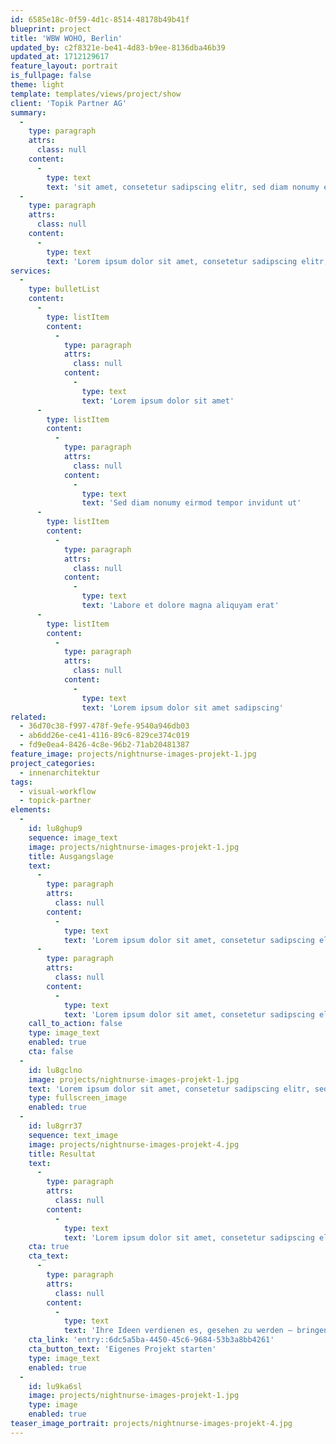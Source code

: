 ```yaml
---
id: 6585e18c-0f59-4d1c-8514-48178b49b41f
blueprint: project
title: 'WBW WOHO, Berlin'
updated_by: c2f8321e-be41-4d83-b9ee-8136dba46b39
updated_at: 1712129617
feature_layout: portrait
is_fullpage: false
theme: light
template: templates/views/project/show
client: 'Topik Partner AG'
summary:
  -
    type: paragraph
    attrs:
      class: null
    content:
      -
        type: text
        text: 'sit amet, consetetur sadipscing elitr, sed diam nonumy eirmod tempor invidunt ut labore et dolore magna aliquyam erat, sed diam voluptua lorem ipsum atuem.'
  -
    type: paragraph
    attrs:
      class: null
    content:
      -
        type: text
        text: 'Lorem ipsum dolor sit amet, consetetur sadipscing elitr, sed diam nonumy eirmod tempor invidunt ut labore et dolore magna aliquyam erat, sed diam voluptua lorem ipsum atuem.'
services:
  -
    type: bulletList
    content:
      -
        type: listItem
        content:
          -
            type: paragraph
            attrs:
              class: null
            content:
              -
                type: text
                text: 'Lorem ipsum dolor sit amet'
      -
        type: listItem
        content:
          -
            type: paragraph
            attrs:
              class: null
            content:
              -
                type: text
                text: 'Sed diam nonumy eirmod tempor invidunt ut'
      -
        type: listItem
        content:
          -
            type: paragraph
            attrs:
              class: null
            content:
              -
                type: text
                text: 'Labore et dolore magna aliquyam erat'
      -
        type: listItem
        content:
          -
            type: paragraph
            attrs:
              class: null
            content:
              -
                type: text
                text: 'Lorem ipsum dolor sit amet sadipscing'
related:
  - 36d70c38-f997-478f-9efe-9540a946db03
  - ab6dd26e-ce41-4116-89c6-829ce374c019
  - fd9e0ea4-8426-4c8e-96b2-71ab20481387
feature_image: projects/nightnurse-images-projekt-1.jpg
project_categories:
  - innenarchitektur
tags:
  - visual-workflow
  - topick-partner
elements:
  -
    id: lu8ghup9
    sequence: image_text
    image: projects/nightnurse-images-projekt-1.jpg
    title: Ausgangslage
    text:
      -
        type: paragraph
        attrs:
          class: null
        content:
          -
            type: text
            text: 'Lorem ipsum dolor sit amet, consetetur sadipscing elitr, sed diam nonumy eirmod tempor invidunt ut labore et dolore magna aliquyam erat, sed diam voluptua lorem ipsum atuem.'
      -
        type: paragraph
        attrs:
          class: null
        content:
          -
            type: text
            text: 'Lorem ipsum dolor sit amet, consetetur sadipscing elitr, sed diam nonumy eirmod tempor invidunt ut labore et dolore magna aliquyam erat, sed diam voluptua lorem ipsum atuem.'
    call_to_action: false
    type: image_text
    enabled: true
    cta: false
  -
    id: lu8gclno
    image: projects/nightnurse-images-projekt-1.jpg
    text: 'Lorem ipsum dolor sit amet, consetetur sadipscing elitr, sed diam nonumy eirmod tempor invidunt ut labore et dolore magna aliquyam erat, sed diam voluptua lorem ipsum atuem.'
    type: fullscreen_image
    enabled: true
  -
    id: lu8grr37
    sequence: text_image
    image: projects/nightnurse-images-projekt-4.jpg
    title: Resultat
    text:
      -
        type: paragraph
        attrs:
          class: null
        content:
          -
            type: text
            text: 'Lorem ipsum dolor sit amet, consetetur sadipscing elitr, sed diam nonumy eirmod tempor invidunt ut labore et dolore magna aliquyam erat, sed diam voluptua lorem ipsum atuem.'
    cta: true
    cta_text:
      -
        type: paragraph
        attrs:
          class: null
        content:
          -
            type: text
            text: 'Ihre Ideen verdienen es, gesehen zu werden – bringen wir Ihr Projekt ins Rollen!'
    cta_link: 'entry::6dc5a5ba-4450-45c6-9684-53b3a8bb4261'
    cta_button_text: 'Eigenes Projekt starten'
    type: image_text
    enabled: true
  -
    id: lu9ka6sl
    image: projects/nightnurse-images-projekt-1.jpg
    type: image
    enabled: true
teaser_image_portrait: projects/nightnurse-images-projekt-4.jpg
---
```

